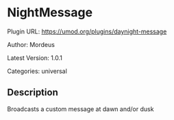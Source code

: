 # NightMessage

Plugin URL: https://umod.org/plugins/daynight-message

Author: Mordeus

Latest Version: 1.0.1

Categories: universal

## Description

Broadcasts a custom message at dawn and/or dusk
